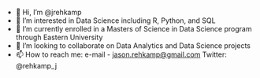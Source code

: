 - 👋 Hi, I’m @jrehkamp
- 👀 I’m interested in Data Science including R, Python, and SQL
- 🌱 I’m currently enrolled in a Masters of Science in Data Science program through Eastern University
- 💞️ I’m looking to collaborate on Data Analytics and Data Science projects
- 📫 How to reach me: e-mail - jason.rehkamp@gmail.com Twitter: @rehkamp_j

<!---
jrehkamp/jrehkamp is a ✨ special ✨ repository because its `README.md` (this file) appears on your GitHub profile.
You can click the Preview link to take a look at your changes.
--->
